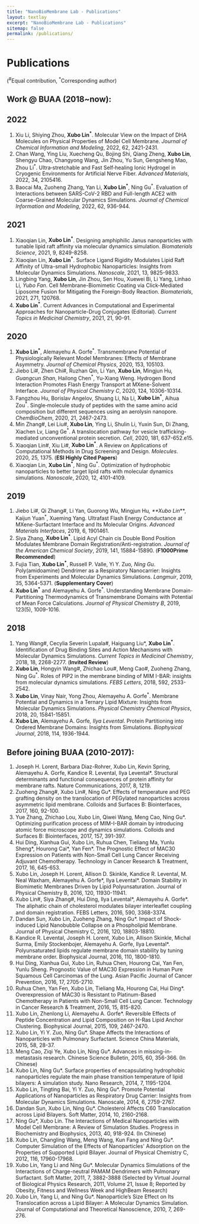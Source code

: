 ```yaml
---
title: "NanoBioMembrane Lab - Publications"
layout: textlay
excerpt: "NanoBioMembrane Lab - Publications"
sitemap: false
permalink: /publications/
---
```


# Publications
(<sup>#</sup>Equal contribution, <sup>*</sup>Corresponding author)
## Work @ BUAA (2018~now):
## 2022
1.	Xiu Li, Shiying Zhou, **Xubo Lin<sup>*</sup>**. Molecular View on the Impact of DHA Molecules on Physical Properties of Model Cell Membrane. *Journal of Chemical Information and Modeling*, 2022, 62, 2421-2431.
2.	Chan Wang, Ying Liu, Xuecheng Qu, Bojing Shi, Qiang Zheng, **Xubo Lin**, Shengyu Chao, Changyong Wang, Jin Zhou, Yu Sun, Gengsheng Mao, Zhou Li<sup>*</sup>. Ultra‐stretchable and Fast Self‐healing Ionic Hydrogel in Cryogenic Environments for Artificial Nerve Fiber. *Advanced Materials*, 2022, 34, 2105416.
3.	Baocai Ma, Zuoheng Zhang, Yan Li, **Xubo Lin<sup>*</sup>**, Ning Gu<sup>*</sup>. Evaluation of Interactions between SARS-CoV-2 RBD and Full-length ACE2 with Coarse-Grained Molecular Dynamics Simulations. *Journal of Chemical Information and Modeling*, 2022, 62, 936-944.

## 2021
1.	Xiaoqian Lin, **Xubo Lin<sup>*</sup>**. Designing amphiphilic Janus nanoparticles with tunable lipid raft affinity via molecular dynamics simulation. *Biomaterials Science*, 2021, 9, 8249-8258.
2.	Xiaoqian Lin, **Xubo Lin<sup>*</sup>**. Surface Ligand Rigidity Modulates Lipid Raft Affinity of Ultra-small Hydrophobic Nanoparticles: Insights from Molecular Dynamics Simulations. *Nanoscale*, 2021, 13, 9825-9833.
3.	Lingbing Yang, **Xubo Lin**, Jin Zhou, Sen Hou, Xuewei Bi, Li Yang, Linhao Li<sup>*</sup>, Yubo Fan<sup>*</sup>. Cell Membrane-Biomimetic Coating via Click-Mediated Liposome Fusion for Mitigating the Foreign-Body Reaction. *Biomaterials*, 2021, 271, 120768.
4.	**Xubo Lin<sup>*</sup>**. Current Advances in Computational and Experimental Approaches for Nanoparticle-Drug Conjugates (Editorial). *Current Topics in Medicinal Chemistry*, 2021, 21, 90-91.

## 2020
1.	**Xubo Lin<sup>*</sup>**, Alemayehu A. Gorfe<sup>*</sup>. Transmembrane Potential of Physiologically Relevant Model Membranes: Effects of Membrane Asymmetry. *Journal of Chemical Physics*, 2020, 153, 105103.
2.	Jiebo Li#, Zhen Chi#, Ruzhan Qin, Li Yan, **Xubo Lin**, Mingjun Hu<sup>*</sup>, Guangcun Shan<sup>*</sup>, Hailong Chen<sup>*</sup>, Yu-Xiang Weng. Hydrogen Bond Interaction Promotes Flash Energy Transport at MXene-Solvent Interface. *Journal of Physical Chemistry C*, 2020, 124, 10306-10314.
3.	Fangzhou Hu, Borislav Angelov, Shuang Li, Na Li, **Xubo Lin<sup>*</sup>**, Aihua Zou<sup>*</sup>. Single‐molecule study of peptides with the same amino acid composition but different sequences using an aerolysin nanopore. *ChemBioChem*, 2020, 21, 2467-2473.
4.	Min Zhang#, Lei Liu#, **Xubo Lin**, Ying Li, Shulin Li, Yuxin Sun, Di Zhang, Xiachen Lv, Liang Ge<sup>*</sup>. A translocation pathway for vesicle trafficking-mediated unconventional protein secretion. *Cell*, 2020, 181, 637-652.e15.
5.	Xiaoqian Lin#, Xiu Li#, **Xubo Lin<sup>*</sup>**. A Review on Applications of Computational Methods in Drug Screening and Design. *Molecules*. 2020, 25, 1375. (**ESI Highly Cited Papers**)
6.	Xiaoqian Lin, **Xubo Lin<sup>*</sup>**, Ning Gu<sup>*</sup>. Optimization of hydrophobic nanoparticles to better target lipid rafts with molecular dynamics simulations. *Nanoscale*, 2020, 12, 4101-4109.

## 2019
1.	Jiebo Li#, Qi Zhang#, Li Yan, Guorong Wu, Mingjun Hu<sup>*</sup>, **Xubo Lin<sup>*</sup>**, Kaijun Yuan<sup>*</sup>, Xueming Yang. Ultrafast Flash Energy Conductance at MXene-Surfactant Interface and Its Molecular Origins. *Advanced Materials Interfaces*, 2019, 6, 1901461.
2.	Siya Zhang, **Xubo Lin<sup>*</sup>**. Lipid Acyl Chain cis Double Bond Position Modulates Membrane Domain Registration/Anti-registration. *Journal of the American Chemical Society*, 2019, 141, 15884-15890. (**F1000Prime Recommended**)
3.	Fujia Tian, **Xubo Lin<sup>*</sup>**, Russell P. Valle, Yi Y. Zuo<sup>*</sup>, Ning Gu<sup>*</sup>. Poly(amidoamine) Dendrimer as a Respiratory Nanocarrier: Insights from Experiments and Molecular Dynamics Simulations. *Langmuir*, 2019, 35, 5364-5371. (**Supplementary Cover**)
4.	**Xubo Lin<sup>*</sup>** and Alemayehu A. Gorfe<sup>*</sup>. Understanding Membrane Domain-Partitioning Thermodynamics of Transmembrane Domains with Potential of Mean Force Calculations. *Journal of Physical Chemistry B*, 2019, 123(5), 1009-1016.

## 2018
1.	Yang Wang#, Cecylia Severin Lupala#, Haiguang Liu*, **Xubo Lin<sup>*</sup>**. Identification of Drug Binding Sites and Action Mechanisms with Molecular Dynamics Simulations. *Current Topics in Medicinal Chemistry*, 2018, 18, 2268-2277. (**Invited Review**)
2.	**Xubo Lin**, Hongyin Wang#, Zhichao Lou#, Meng Cao#, Zuoheng Zhang, Ning Gu<sup>*</sup>. Roles of PIP2 in the membrane binding of MIM I-BAR: insights from molecular dynamics simulations. *FEBS Letters*, 2018, 592, 2533-2542. 
3.	**Xubo Lin**, Vinay Nair, Yong Zhou, Alemayehu A. Gorfe<sup>*</sup>. Membrane Potential and Dynamics in a Ternary Lipid Mixture: Insights from Molecular Dynamics Simulations. *Physical Chemistry Chemical Physics*, 2018, 20, 15841-15851. 
4.	**Xubo Lin**, Alemayehu A. Gorfe<sup>*</sup>, Ilya Levental<sup>*</sup>. Protein Partitioning into Ordered Membrane Domains: Insights from Simulations. *Biophysical Journal*, 2018, 114, 1936-1944. 

## Before joining BUAA (2010-2017):
1. Joseph H.  Lorent, Barbara Diaz-Rohrer, Xubo Lin, Kevin Spring, Alemayehu A. Gorfe, Kandice R. Levental, Ilya Levental*. Structural determinants and functional consequences of protein affinity for membrane rafts. Nature Communications, 2017, 8, 1219. 
2. Zuoheng Zhang#, Xubo Lin#, Ning Gu*. Effects of temperature and PEG grafting density on the translocation of PEGylated nanoparticles across asymmetric lipid membrane. Colloids and Surfaces B: Biointerfaces, 2017, 160, 92-100. 
3. Yue Zhang, Zhichao Lou, Xubo Lin, Qiwei Wang, Meng Cao, Ning Gu*. Optimizing purification process of MIM-I-BAR domain by introducing atomic force microscope and dynamics simulations. Colloids and Surfaces B: Biointerfaces, 2017, 157, 391-397.
4. Hui Ding, Xianhua Gui, Xubo Lin, Ruhua Chen, Tieliang Ma, Yunlu Sheng*, Hourong Cai*, Yan Fen*. The Prognostic Effect of MAC30 Expression on Patients with Non-Small Cell Lung Cancer Receiving Adjuvant Chemotherapy. Technology in Cancer Research & Treatment, 2017, 16, 645-653.
5. Xubo Lin, Joseph H. Lorent, Allison D. Skinkle, Kandice R. Levental, M. Neal Waxham, Alemayehu A. Gorfe*, Ilya Levental*. Domain Stability in Biomimetic Membranes Driven by Lipid Polyunsaturation. Journal of Physical Chemistry B, 2016, 120, 11930-11941.
6. Xubo Lin#, Siya Zhang#, Hui Ding, Ilya Levental*, Alemayehu A. Gorfe*. The aliphatic chain of cholesterol modulates bilayer interleaﬂet coupling and domain registration. FEBS Letters, 2016, 590, 3368-3374.
7. Dandan Sun, Xubo Lin, Zuoheng Zhang, Ning Gu*. Impact of Shock-induced Lipid Nanobubble Collapse on a Phospholipid Membrane. Journal of Physical Chemistry C, 2016, 120, 18803-18810.
8. Kandice R. Levental, Joseph H. Lorent, Xubo Lin, Allison Skinkle, Michal Surma, Emily Stockenbojer, Alemayehu A. Gorfe, Ilya Levental*. Polyunsaturated lipids regulate membrane domain stability by tuning membrane order. Biophysical Journal, 2016, 110, 1800-1810.
9. Hui Ding, Xianhua Gui, Xubo Lin, Ruhua Chen, Hourong Cai, Yan Fen, Yunlu Sheng. Prognostic Value of MAC30 Expression in Human Pure Squamous Cell Carcinomas of the Lung. Asian Pacific Journal of Cancer Prevention, 2016, 17, 2705-2710.
10. Ruhua Chen, Yan Fen, Xubo Lin, Tieliang Ma, Hourong Cai, Hui Ding*. Overexpression of MAC30 is Resistant to Platinum-Based Chemotherapy in Patients with Non-Small Cell Lung Cancer. Technology in Cancer Research & Treatment, 2016, 15, 815-820.
11. Xubo Lin, Zhenlong Li, Alemayehu A. Gorfe*. Reversible Effects of Peptide Concentration and Lipid Composition on H-Ras Lipid Anchor Clustering. Biophysical Journal, 2015, 109, 2467-2470.
12. Xubo Lin, Yi Y. Zuo, Ning Gu*. Shape Affects the Interactions of Nanoparticles with Pulmonary Surfactant. Science China Materials, 2015, 58, 28-37. 
13. Meng Cao, Ziqi Ye, Xubo Lin, Ning Gu*. Advances in missing-in-metastasis research. Chinese Science Bulletin, 2015, 60, 356-366. (In Chinese) 
14. Xubo Lin, Ning Gu*. Surface properties of encapsulating hydrophobic nanoparticles regulate the main phase transition temperature of lipid bilayers: A simulation study. Nano Research, 2014, 7, 1195-1204.
15. Xubo Lin, Tingting Bai, Yi Y. Zuo, Ning Gu*. Promote Potential Applications of Nanoparticles as Respiratory Drug Carrier: Insights from Molecular Dynamics Simulations. Nanoscale, 2014, 6, 2759-2767.
16. Dandan Sun, Xubo Lin, Ning Gu*. Cholesterol Affects C60 Translocation across Lipid Bilayers. Soft Matter, 2014, 10, 2160-2168.
17. Ning Gu*, Xubo Lin. The Interactions of Medical Nanoparticles with Model Cell Membrane: A Review of Simulation Studies. Progress in Biochemistry and Biophysics, 2013, 40, 918-924. (In Chinese)
18. Xubo Lin, Changling Wang, Meng Wang, Kun Fang and Ning Gu*. Computer Simulation of the Effects of Nanoparticles' Adsorption on the Properties of Supported Lipid Bilayer. Journal of Physical Chemistry C, 2012, 116, 17960-17968.
19. Xubo Lin, Yang Li and Ning Gu*. Molecular Dynamics Simulations of the Interactions of Charge-neutral PAMAM Dendrimers with Pulmonary Surfactant. Soft Matter, 2011, 7, 3882-3888 (Selected by Virtual Journal of Biological Physics Research, 2011, Volume 21, Issue 8; Reported by Obesity, Fitness and Wellness Week and HighBeam Research)
20. Xubo Lin, Yang Li, and Ning Gu*. Nanoparticle’s Size Effect on Its Translocation across a Lipid Bilayer: A Molecular Dynamics Simulation. Journal of Computational and Theoretical Nanoscience, 2010, 7, 269-276.
